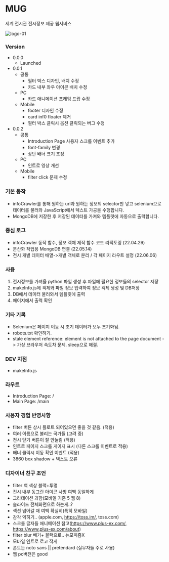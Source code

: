 # MUG

세계 전시관 전시정보 제공 웹서비스

![logo-01](https://user-images.githubusercontent.com/70316567/193456858-265fad0e-cbf4-45f4-9402-ebf5332404dc.png)

### Version

- 0.0.0
  - Launched
- 0.0.1
  - 공통
    - 필터 박스 디자인, 배치 수정
    - 카드 내부 좌우 아이콘 배치 수정
  - PC
    - 카드 애니메이션 프레임 드랍 수정
  - Mobile
    - footer 디자인 수정
    - card inf0 floater 제거
    - 필터 박스 클릭시 옵션 클릭되는 버그 수정
- 0.0.2
  - 공통
    - Introduction Page 사용자 스크롤 이벤트 추가
    - font-family 변경
    - 상단 배너 크기 조정
  - PC
    - 인트로 영상 개선
  - Mobile
    - filter click 문제 수정

### 기본 동작

- infoCrawler를 통해 원하는 url과 원하는 정보의 selector만 넣고 selenium으로 데이터를 불러와 JavaScript에서 텍스트 가공을 수행합니다.
- MongoDB에 저장한 후 저장된 데이터를 가져와 템플릿에 자동으로 출력합니다.

### 중심 로그

- infoCrawler 동작 함수, 정보 객체 제작 함수 코드 리팩토링 (22.04.29)
- 분산화 작업용 MongoDB 연결 (22.05.14)
- 전시 개별 데이터 배열->개별 객체로 분리 / 각 페이지 라우트 설정 (22.06.06)

### 사용

1. 전시정보를 가져올 python 파일 생성 후 파일에 필요한 정보들의 selector 저장
2. makeInfo.js에 객체와 파일 정보 입력하여 정보 객체 생성 및 DB저장
3. DB에서 데이터 불러와서 템플릿에 출력
4. 페이지에서 출력 확인

### 기타 기록

- Selenium은 페이지 이동 시 초기 데이터가 모두 초기화됨.
- robots.txt 확인하기.
- stale element reference: element is not attached to the page document -> 가상 브라우저 속도차 문제. sleep으로 해결.

### DEV 지점

- makeInfo.js

### 라우트

- Introduction Page: /
- Main Page: /main

<!-- 조회수 -->

### 사용자 경험 반영사항

- filter 버튼 상시 플로트 되어있으면 좋을 것 같음. (적용)
- 여러 이름으로 불리는 국가들 (고려 중)
- 전시 닫기 버튼이 잘 안눌림 (적용)
- 인트로 페이지 스크롤 게이지 표시 (다른 스크롤 이벤트로 적용)
- 배너 클릭시 이동 확인 이벤트 (적용)
- 3860 box shadow + 텍스트 오류

### 디자이너 친구 조언

- filter 백 색상 블랙+투명
- 전시 내부 동그란 아이콘 사방 여백 동일하게
- 그라데이션 과함(모바일 기준 5 웹 8)
- 슬라이드 전체화면으로 하는게..?
- 섹션 넘어갈 때 여백 확실히(특히 모바일)
- 감각 익히기.. (apple.com, https://toss.im/, toss.com)
- 스크롤 글자들 애니메이션 참고(https://www.plus-ex.com/, https://www.plus-ex.com/about)
- filter blur 빼기+ 블랙으로.. 뉴모피즘X
- 모바일 인트로 로고 작게
- 폰트는 noto sans || pretendard (실무자들 주로 사용)
- 웹 pc버전은 good
